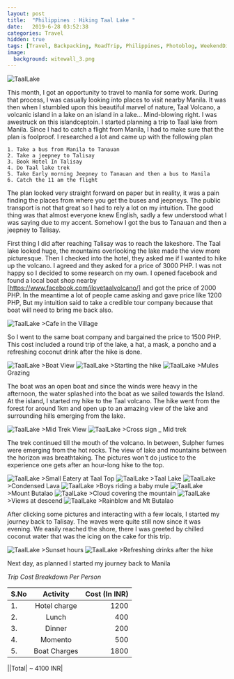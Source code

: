 ```yaml
---
layout: post
title:  "Philippines : Hiking Taal Lake "
date:   2019-6-28 03:52:38
categories: Travel
hidden: true
tags: [Travel, Backpacking, RoadTrip, Philippines, Photoblog, WeekendDiaries]
image:
  background: witewall_3.png
---
```


<img src="https://i.imgur.com/yuhjpQF.jpg" alt="TaalLake">

This month, I got an opportunity to travel to manila for some work. During that process, I  was casually looking into places to visit nearby Manila. It was then when I stumbled upon this beautiful marvel of nature, Taal Volcano, a volcanic island in a lake on an island in a lake… Mind-blowing right. I was awestruck on this islandceptoin. I started planning a trip to Taal lake from Manila. Since I had to catch a flight from Manila, I had to make sure that the plan is foolproof. I researched a lot and came up with the following plan

    1. Take a bus from Manila to Tanauan
    2. Take a jeepney to Talisay
    3. Book Hotel In Talisay
    4. Do Taal lake trek
    5. Take Early morning Jeepney to Tanauan and then a bus to Manila
    6. Catch the 11 am the flight

The plan looked very straight forward on paper but in reality, it was a pain finding the places from where you get the buses and jeepneys. The public transport is not that great so I had to rely a lot on my intuition. The good thing was that almost everyone knew English, sadly a few understood what I was saying due to my accent. Somehow I got the bus to Tanauan and then a jeepney to Talisay.


First thing I did after reaching Talisay was to reach the lakeshore. The Taal lake looked huge, the mountains overlooking the lake made the view more picturesque. Then I checked into the hotel, they asked me if I wanted to hike up the volcano. I agreed and they asked for a price of 3000 PHP. I was not happy so I decided to some research on my own. I opened facebook and found a local boat shop nearby [https://www.facebook.com/ilovetaalvolcano/] and got the price of 2000 PHP. In the meantime a lot of people came asking and gave price like 1200 PHP, But my intuition said to take a credible tour company because that boat will need to bring me back also.

<img src="https://i.imgur.com/FMmYEAz.jpg" alt="TaalLake">
>Cafe in the Village

So I went to the same boat company and bargained the price to 1500 PHP. This cost included a round trip of the lake, a hat, a mask, a poncho and a refreshing coconut drink after the hike is done.

<img src="https://i.imgur.com/WHhrHir.jpg" alt="TaalLake">
>Boat View

<img src="https://i.imgur.com/CxDgDxW.jpg" alt="TaalLake">
>Starting the hike

<img src="https://i.imgur.com/ROS3X6q.jpg" alt="TaalLake">
>Mules Grazing

The boat was an open boat and since the winds were heavy in the afternoon, the water splashed into the boat as we sailed towards the Island.
At the island, I started my hike to the Taal volcano. The hike went from the forest for around 1km and open up to an amazing view of the lake and surrounding hills emerging from the lake.

<img src="https://i.imgur.com/cubRVJ1.jpg" alt="TaalLake">
>Mid Trek View

<img src="https://i.imgur.com/b9iJBrw.jpg" alt="TaalLake">
>Cross sign _ Mid trek

The trek continued till the mouth of the volcano. In between, Sulpher fumes were emerging from the hot rocks. The view of lake and mountains between the horizon was breathtaking. The pictures won't do justice to the experience one gets after an hour-long hike to the top.

<img src="https://i.imgur.com/Yt7cHtM.jpg" alt="TaalLake">
>Small Eatery at Taal Top

<img src="https://i.imgur.com/QjkHCzB.jpg" alt="TaalLake">
>Taal Lake

<img src="https://i.imgur.com/4AptPZm.jpg" alt="TaalLake">
>Condensed Lava

<img src="https://i.imgur.com/cLkun6S.jpg" alt="TaalLake">
>Boys riding a baby mule

<img src="https://i.imgur.com/MEiai0G.jpg" alt="TaalLake">
>Mount Butalao

<img src="https://i.imgur.com/yyIWAgW.jpg" alt="TaalLake">
>Cloud covering the mountain

<img src="https://i.imgur.com/ZRcczaD.jpg" alt="TaalLake">
>Views at descend

<img src="https://i.imgur.com/WMhUMax.jpg" alt="TaalLake">
>Rainblow and Mt Butalao

After clicking some pictures and interacting with a few locals, I started my journey back to Talisay. The waves were quite still now since it was evening. We easily reached the shore, there I was greeted by chilled coconut water that was the icing on the cake for this trip.

<img src="https://i.imgur.com/242hMDc.jpg" alt="TaalLake">
>Sunset hours

<img src="https://i.imgur.com/HBJZss9.jpg" alt="TaalLake">
>Refreshing drinks after the hike


Next day, as planned I started my journey back to Manila

*Trip Cost Breakdown Per Person*

| S.No | Activity|Cost (In INR) |
|:----------|:----------:|-:|
| 1.      | Hotel charge   |1200|
|2.      |    Lunch   |400|
|3.      |    Dinner   |200|
| 4.      | Momento      |500|
| 5.      | Boat Charges      |1800|

||Total|  ~ 4100 INR|
